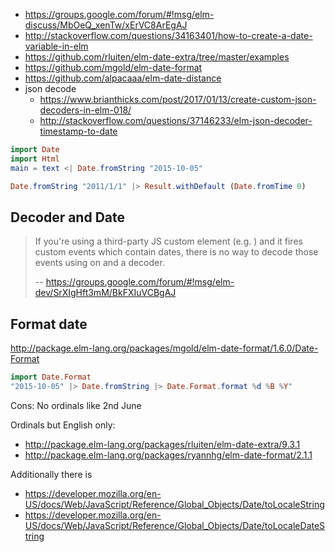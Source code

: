 - https://groups.google.com/forum/#!msg/elm-discuss/MbOeQ_xenTw/xErVC8ArEgAJ
- http://stackoverflow.com/questions/34163401/how-to-create-a-date-variable-in-elm
- https://github.com/rluiten/elm-date-extra/tree/master/examples
- https://github.com/mgold/elm-date-format
- https://github.com/alpacaaa/elm-date-distance
- json decode
  - https://www.brianthicks.com/post/2017/01/13/create-custom-json-decoders-in-elm-018/
  - http://stackoverflow.com/questions/37146233/elm-json-decoder-timestamp-to-date

```elm
import Date
import Html
main = text <| Date.fromString "2015-10-05"
```

```elm
Date.fromString "2011/1/1" |> Result.withDefault (Date.fromTime 0)
```

## Decoder and Date

>If you're using a third-party JS custom element (e.g. <google-maps/>) and it fires custom events which contain dates, there is no way to decode those events using on and a decoder.
>
>-- https://groups.google.com/forum/#!msg/elm-dev/SrXIgHft3mM/BkFXIuVCBgAJ

## Format date

http://package.elm-lang.org/packages/mgold/elm-date-format/1.6.0/Date-Format

```elm
import Date.Format
"2015-10-05" |> Date.fromString |> Date.Format.format %d %B %Y"
```

Cons: No ordinals like 2nd June

Ordinals but English only:

- http://package.elm-lang.org/packages/rluiten/elm-date-extra/9.3.1
- http://package.elm-lang.org/packages/ryannhg/elm-date-format/2.1.1

Additionally there is

- https://developer.mozilla.org/en-US/docs/Web/JavaScript/Reference/Global_Objects/Date/toLocaleString
- https://developer.mozilla.org/en-US/docs/Web/JavaScript/Reference/Global_Objects/Date/toLocaleDateString